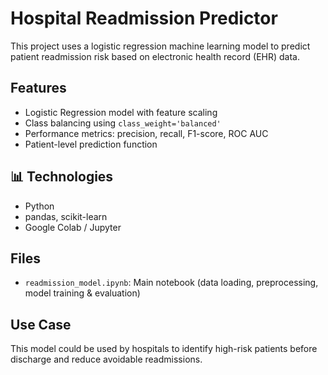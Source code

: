 
#  Hospital Readmission Predictor

This project uses a logistic regression machine learning model to predict patient readmission risk based on electronic health record (EHR) data.

##  Features
- Logistic Regression model with feature scaling
- Class balancing using `class_weight='balanced'`
- Performance metrics: precision, recall, F1-score, ROC AUC
- Patient-level prediction function

## 📊 Technologies
- Python
- pandas, scikit-learn
- Google Colab / Jupyter

##  Files
- `readmission_model.ipynb`: Main notebook (data loading, preprocessing, model training & evaluation)

##  Use Case
This model could be used by hospitals to identify high-risk patients before discharge and reduce avoidable readmissions.
